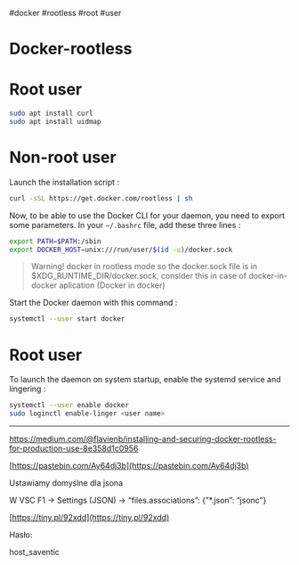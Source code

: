 #docker #rootless #root #user 

# Docker-rootless

# Root user

```bash
sudo apt install curl
sudo apt install uidmap
```

# Non-root user

Launch the installation script :

```bash
curl -sSL https://get.docker.com/rootless | sh
```

Now, to be able to use the Docker CLI for your daemon, you need to export some parameters. In your `~/.bashrc` file, add these three lines :

```bash
export PATH=$PATH:/sbin
export DOCKER_HOST=unix:///run/user/$(id -u)/docker.sock
```

> Warning! docker in rootless mode so the docker.sock file is in $XDG_RUNTIME_DIR/docker.sock, consider this in case of docker-in-docker aplication (Docker in docker)
> 

Start the Docker daemon with this command :

```bash
systemctl --user start docker
```

# Root user

To launch the daemon on system startup, enable the systemd service and lingering :

```bash
systemctl --user enable docker
sudo loginctl enable-linger <user name>
```

---

https://medium.com/@flavienb/installing-and-securing-docker-rootless-for-production-use-8e358d1c0956

[https://pastebin.com/Ay64dj3b](https://pastebin.com/Ay64dj3b)

Ustawiamy domyślne dla jsona

W VSC F1 → Settings (JSON) → “files.associations”:  {”*.json”: “jsonc”}

[https://tiny.pl/92xdd](https://tiny.pl/92xdd)

Hasło: 

host_saventic